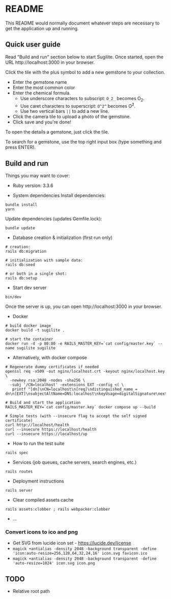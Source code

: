 # README

This README would normally document whatever steps are necessary to get the
application up and running.

## Quick user guide

Read "Build and run" section below to start Sugilite.
Once started, open the URL http://localhost:3000 in your browser.

Click the tile with the plus symbol to add a new gemstone to your collection.
 * Enter the gemstone name
 * Enter the most common color
 * Enter the chemical formula. 
   * Use underscore characters to subscript: `O_2_` becomes O<sub>2</sub>. 
   * Use caret characters to superscript: `O^2^` becomes O<sup>2</sup>. 
   * Use two vertical bars `||` to add a new line.
 * Click the camera tile to upload a photo of the gemstone.
 * Click save and you're done!

To open the details a gemstone, just click the tile.

To search for a gemstone, use the top right input box (type something and press ENTER).

## Build and run

Things you may want to cover:

* Ruby version: 3.3.6

* System dependencies
Install dependencies:
```shell
bundle install
yarn
```

Update dependencies (updates Gemfile.lock):
```shell
bundle update
```

* Database creation & initialization (first run only)
```shell
# creation:
rails db:migration

# initialization with sample data:
rails db:seed

# or both in a single shot:
rails db:setup
```
* Start dev server
```shell
bin/dev
```

Once the server is up, you can open http://localhost:3000 in your browser.

* Docker
```shell
# build docker image
docker build -t sugilite .

# start the container
docker run -d -p 80:80 -e RAILS_MASTER_KEY=`cat config/master.key` --name sugilite sugilite
```

* Alternatively, with docker compose
```shell
# Regenerate dummy certificates if needed
openssl req -x509 -out nginx/localhost.crt -keyout nginx/localhost.key \
  -newkey rsa:2048 -nodes -sha256 \
  -subj '/CN=localhost' -extensions EXT -config <( \
   printf "[dn]\nCN=localhost\n[req]\ndistinguished_name = dn\n[EXT]\nsubjectAltName=DNS:localhost\nkeyUsage=digitalSignature\nextendedKeyUsage=serverAuth")

# Build and start the application
RAILS_MASTER_KEY=`cat config/master.key` docker compose up --build

# Simple tests (with --insecure flag to accept the self signed certificate)
curl http://localhost/health
curl --insecure https://localhost/health
curl --insecure https://localhost/up
```

* How to run the test suite
```shell
rails spec
```

* Services (job queues, cache servers, search engines, etc.)

```shell
rails routes
```

* Deployment instructions
```shell
rails server
```

* Clear compiled assets cache
```shell
rails assets:clobber ; rails webpacker:clobber
```


* ...

### Convert icons to ico and png
* Get SVG from lucide icon set - https://lucide.dev/license
* `magick +antialias -density 2048 -background transparent -define 'icon:auto-resize=256,128,64,32,24,16' icon.svg favicon.ico`
* `magick +antialias -density 2048 -background transparent -define 'auto-resize=1024' icon.svg icon.png`

## TODO
* Relative root path
